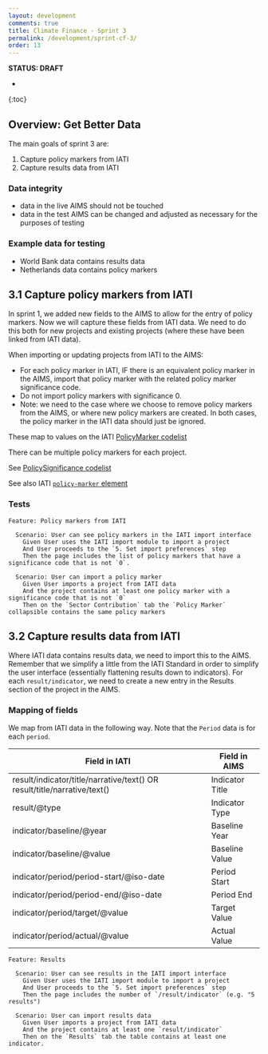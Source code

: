 ```yaml
---
layout: development
comments: true
title: Climate Finance - Sprint 3
permalink: /development/sprint-cf-3/
order: 13
---
```


**STATUS: DRAFT**

* 
{:toc}

## Overview: Get Better Data

The main goals of sprint 3 are:

1. Capture policy markers from IATI
2. Capture results data from IATI

### Data integrity

* data in the live AIMS should not be touched
* data in the test AIMS can be changed and adjusted as necessary for the purposes of testing

### Example data for testing

* World Bank data contains results data
* Netherlands data contains policy markers

## 3.1 Capture policy markers from IATI

In sprint 1, we added new fields to the AIMS to allow for the entry of policy markers. Now we will capture these fields from IATI data. We need to do this both for new projects and existing projects (where these have been linked from IATI data).

When importing or updating projects from IATI to the AIMS:

* For each policy marker in IATI, IF there is an equivalent policy marker in the AIMS, import that policy marker with the related policy marker significance code.
* Do not import policy markers with significance 0.
* Note: we need to the case where we choose to remove policy markers from the AIMS, or where new policy markers are created. In both cases, the policy marker in the IATI data should just be ignored.

These map to values on the IATI [PolicyMarker codelist](http://iatistandard.org/202/codelists/PolicyMarker/)

There can be multiple policy markers for each project.

See [PolicySignificance codelist](http://iatistandard.org/202/codelists/PolicySignificance/)

See also IATI [`policy-marker` element](http://iatistandard.org/202/activity-standard/iati-activities/iati-activity/policy-marker)

### Tests

```
Feature: Policy markers from IATI

  Scenario: User can see policy markers in the IATI import interface
    Given User uses the IATI import module to import a project
    And User proceeds to the `5. Set import preferences` step
    Then the page includes the list of policy markers that have a significance code that is not `0`.

  Scenario: User can import a policy marker
    Given User imports a project from IATI data
    And the project contains at least one policy marker with a significance code that is not `0`
    Then on the `Sector Contribution` tab the `Policy Marker` collapsible contains the same policy markers
```

## 3.2 Capture results data from IATI

Where IATI data contains results data, we need to import this to the AIMS. Remember that we simplify a little from the IATI Standard in order to simplify the user interface (essentially flattening results down to indicators). For each `result/indicator`, we need to create a new entry in the Results section of the project in the AIMS.

### Mapping of fields

We map from IATI data in the following way. Note that the `Period` data is for each `period`.

| Field in IATI | Field in AIMS |
| --- | --- |
| result/indicator/title/narrative/text() OR result/title/narrative/text() | Indicator Title |
| result/@type | Indicator Type |
| indicator/baseline/@year | Baseline Year |
| indicator/baseline/@value | Baseline Value |
| indicator/period/period-start/@iso-date | Period Start |
| indicator/period/period-end/@iso-date | Period End |
| indicator/period/target/@value| Target Value |
| indicator/period/actual/@value | Actual Value |

```
Feature: Results

  Scenario: User can see results in the IATI import interface
    Given User uses the IATI import module to import a project
    And User proceeds to the `5. Set import preferences` step
    Then the page includes the number of `/result/indicator` (e.g. "5 results")

  Scenario: User can import results data
    Given User imports a project from IATI data
    And the project contains at least one `result/indicator`
    Then on the `Results` tab the table contains at least one indicator.
```
